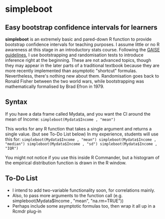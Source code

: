 simpleboot
==========

Easy bootstrap confidence intervals for learners
------------------------------------------------

**simpleboot** is an extremely basic and pared-down R function to provide bootstrap confidence intervals for teaching purposes. I assume little or no R awareness at this stage in an introductory stats course. Following the [GAISE guidelines](http://www.amstat.org/education/gaise/GaiseCollege_Full.pdf), I use bootstrapping and randomisation tests to introduce inference right at the beginning. These are not advanced topics, though they may appear in the later parts of a traditional textbook because they are more recently implemented than asymptotic "shortcut" formulas. Nevertheless, there's nothing new about them. Randomisation goes back to Ronald Fisher between the two world wars, while bootstrapping was mathematically formalised by Brad Efron in 1979.

Syntax
------

If you have a data frame called Mydata, and you want the CI around the mean of Income:
`simpleboot(Mydata$Income , "mean")`

This works for any R function that takes a single argument and returns a single value. (but see To-Do List below) In my experience, students will use this for:
`simpleboot(Mydata$Income , "mean")
simpleboot(Mydata$Income , "median")
simpleboot(Mydata$Income , "sd")
simpleboot(Mydata$Income , "IQR")`

You might not notice if you use this inside R Commander, but a histogram of the empirical distribution function is drawn in the R window.

To-Do List
----------

* I intend to add two-variable functionality soon, for correlations mainly.
* Also, to pass more arguments to the function call (e.g. simpleboot(Mydata$Income , "mean", "na.rm=TRUE"))
* Perhaps include some asymptotic formulas too, then wrap it all up in a Rcmdr plug-in
